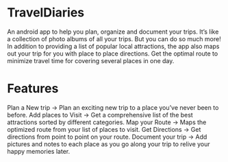 # TravelDiaries
An android app to help you plan, organize and document your trips.
It’s like a collection of photo albums of all your trips. But you can do so much more!
In addition to providing a list of popular local attractions, the app also maps out your trip for you with place
to place directions. Get the optimal route to minimize travel time for covering several places in one day.

# Features
Plan a New trip -> Plan an exciting new trip to a place you’ve never been to before.
Add places to Visit -> Get a comprehensive list of the best attractions sorted by different categories.
Map your Route -> Maps the optimized route from your list of places to visit.
Get Directions -> Get directions from point to point on your route.
Document your trip -> Add pictures and notes to each place as you go along your trip to relive your happy memories later.

